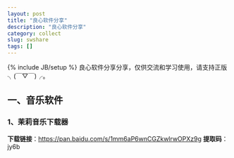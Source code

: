 ```yaml
---
layout: post
title: "良心软件分享"
description: "良心软件分享"
category: collect
slug: swshare
tags: []
---
```

{% include JB/setup %}
良心软件分享分享，仅供交流和学习使用，请支持正版╮(￣▽￣)╭。

## 一、音乐软件
### 1、茉莉音乐下载器

**下载链接**：<https://pan.baidu.com/s/1mm6aP6wnCGZkwlrwOPXz9g> 
**提取码**：jy6b 